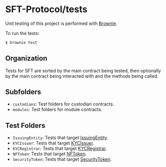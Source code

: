 # SFT-Protocol/tests

Unit testing of this project is performed with [Brownie](https://github.com/HyperLink-Technology/brownie).

To run the tests:

```bash
$ brownie test
```

## Organization

Tests for SFT are sorted by the main contract being tested, then optionally by the main contract being interacted with and the methods being called.

## Subfolders

* `custodians`: Test folders for custodian contracts.
* `modules`: Test folders for module contracts.

## Test Folders

* `IssuingEntity`: Tests that target [IssuingEntity](../contracts/IssuingEntity.sol).
* `KYCIssuer`: Tests that target [KYCIssuer](../contracts/KYCIssuer.sol).
* `KYCRegistrar`: Tests that target [KYCRegistrar](../contracts/KYCRegistrar.sol).
* `NFToken`: Tests that target [NFToken](../contracts/NFToken.sol).
* `SecurityToken`: Tests that target [SecurityToken](../contracts/SecurityToken.sol).

